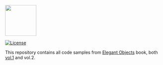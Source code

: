 <img src="https://rawgithub.com/yegor256/elegantobjects/master/cactus.svg" height="100px"/>

[![License](https://img.shields.io/badge/license-MIT-green.svg)](https://github.com/yegor256/takes/blob/master/LICENSE.txt)

This repository contains all code samples from
[Elegant Objects](http://www.yegor256.com/elegant-objects.html) book,
both
[vol.1](http://goo.gl/W2WVMk) and
vol.2.

